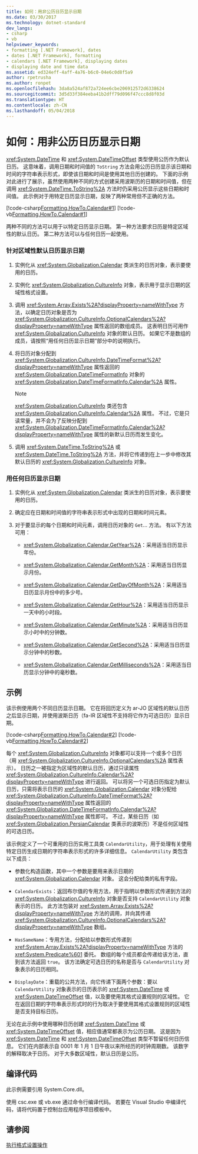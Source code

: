 ```yaml
---
title: 如何：用非公历日历显示日期
ms.date: 03/30/2017
ms.technology: dotnet-standard
dev_langs:
- csharp
- vb
helpviewer_keywords:
- formatting [.NET Framework], dates
- dates [.NET Framework], formatting
- calendars [.NET Framework], displaying dates
- displaying date and time data
ms.assetid: ed324eff-4aff-4a76-b6c0-04e6c0d8f5a9
author: rpetrusha
ms.author: ronpet
ms.openlocfilehash: 3da8a524af872a724ee6cbe206912572d6338624
ms.sourcegitcommit: 3d5d33f384eeba41b2dff79d096f47ccc8d8f03d
ms.translationtype: HT
ms.contentlocale: zh-CN
ms.lasthandoff: 05/04/2018
---
```

# <a name="how-to-display-dates-in-non-gregorian-calendars"></a>如何：用非公历日历显示日期
<xref:System.DateTime> 和 <xref:System.DateTimeOffset> 类型使用公历作为默认日历。 这意味着，调用日期和时间值的 `ToString` 方法会用公历日历显示该日期和时间的字符串表示形式，即使该日期和时间是使用其他日历创建的。 下面的示例对此进行了展示，虽然使用两种不同的方式创建采用波斯历的日期和时间值，但在调用 <xref:System.DateTime.ToString%2A> 方法时仍采用公历显示这些日期和时间值。 此示例对于用特定日历显示日期，反映了两种常用但不正确的方法。  
  
 [!code-csharp[Formatting.HowTo.Calendar#1](../../../samples/snippets/csharp/VS_Snippets_CLR/Formatting.HowTo.Calendar/cs/Calendar1.cs#1)]
 [!code-vb[Formatting.HowTo.Calendar#1](../../../samples/snippets/visualbasic/VS_Snippets_CLR/Formatting.HowTo.Calendar/vb/Calendar1.vb#1)]  
  
 两种不同的方法可以用于以特定日历显示日期。 第一种方法要求日历是特定区域性的默认日历。 第二种方法可以与任何日历一起使用。  
  
### <a name="to-display-the-date-for-a-cultures-default-calendar"></a>针对区域性默认日历显示日期  
  
1.  实例化从 <xref:System.Globalization.Calendar> 类派生的日历对象，表示要使用的日历。  
  
2.  实例化 <xref:System.Globalization.CultureInfo> 对象，表示用于显示日期的区域性格式设置。  
  
3.  调用 <xref:System.Array.Exists%2A?displayProperty=nameWithType> 方法，以确定日历对象是否为 <xref:System.Globalization.CultureInfo.OptionalCalendars%2A?displayProperty=nameWithType> 属性返回的数组成员。 这表明日历可用作 <xref:System.Globalization.CultureInfo> 对象的默认日历。 如果它不是数组的成员，请按照“用任何日历显示日期”部分中的说明执行。  
  
4.  将日历对象分配到 <xref:System.Globalization.CultureInfo.DateTimeFormat%2A?displayProperty=nameWithType> 属性返回的 <xref:System.Globalization.DateTimeFormatInfo> 对象的 <xref:System.Globalization.DateTimeFormatInfo.Calendar%2A> 属性。  
  
    > [!NOTE]
    >  <xref:System.Globalization.CultureInfo> 类还包含 <xref:System.Globalization.CultureInfo.Calendar%2A> 属性。 不过，它是只读常量，并不会为了反映分配到 <xref:System.Globalization.DateTimeFormatInfo.Calendar%2A?displayProperty=nameWithType> 属性的新默认日历而发生变化。  
  
5.  调用 <xref:System.DateTime.ToString%2A> 或 <xref:System.DateTime.ToString%2A> 方法，并将它传递到在上一步中修改其默认日历的 <xref:System.Globalization.CultureInfo> 对象。  
  
### <a name="to-display-the-date-in-any-calendar"></a>用任何日历显示日期  
  
1.  实例化从 <xref:System.Globalization.Calendar> 类派生的日历对象，表示要使用的日历。  
  
2.  确定应在日期和时间值的字符串表示形式中出现的日期和时间元素。  
  
3.  对于要显示的每个日期和时间元素，调用日历对象的 `Get`... 方法。 有以下方法可用：  
  
    -   <xref:System.Globalization.Calendar.GetYear%2A>：采用适当日历显示年份。  
  
    -   <xref:System.Globalization.Calendar.GetMonth%2A>：采用适当日历显示月份。  
  
    -   <xref:System.Globalization.Calendar.GetDayOfMonth%2A>：采用适当日历显示月份中的多少号。  
  
    -   <xref:System.Globalization.Calendar.GetHour%2A>：采用适当日历显示一天中的小时段。  
  
    -   <xref:System.Globalization.Calendar.GetMinute%2A>：采用适当日历显示小时中的分钟数。  
  
    -   <xref:System.Globalization.Calendar.GetSecond%2A>：采用适当日历显示分钟中的秒数。  
  
    -   <xref:System.Globalization.Calendar.GetMilliseconds%2A>：采用适当日历显示分钟中的毫秒数。  
  
## <a name="example"></a>示例  
 该示例使用两个不同日历显示日期。 它在将回历定义为 ar-JO 区域性的默认日历之后显示日期，并使用波斯日历（fa-IR 区域性不支持将它作为可选日历）显示日期。  
  
 [!code-csharp[Formatting.HowTo.Calendar#2](../../../samples/snippets/csharp/VS_Snippets_CLR/Formatting.HowTo.Calendar/cs/Calendar1.cs#2)]
 [!code-vb[Formatting.HowTo.Calendar#2](../../../samples/snippets/visualbasic/VS_Snippets_CLR/Formatting.HowTo.Calendar/vb/Calendar1.vb#2)]  
  
 每个 <xref:System.Globalization.CultureInfo> 对象都可以支持一个或多个日历（用 <xref:System.Globalization.CultureInfo.OptionalCalendars%2A> 属性表示）。 日历之一被指定为区域性的默认日历，通过只读属性 <xref:System.Globalization.CultureInfo.Calendar%2A?displayProperty=nameWithType> 进行返回。 可以将另一个可选日历指定为默认日历，只需将表示日历的 <xref:System.Globalization.Calendar> 对象分配给 <xref:System.Globalization.CultureInfo.DateTimeFormat%2A?displayProperty=nameWithType> 属性返回的 <xref:System.Globalization.DateTimeFormatInfo.Calendar%2A?displayProperty=nameWithType> 属性即可。 不过，某些日历（如 <xref:System.Globalization.PersianCalendar> 类表示的波斯历）不是任何区域性的可选日历。  
  
 该示例定义了一个可重用的日历实用工具类 `CalendarUtility`，用于处理有关使用特定日历生成日期的字符串表示形式的许多详细信息。 `CalendarUtility` 类包含以下成员：  
  
-   参数化构造函数，其中一个参数是要用来表示日期的 <xref:System.Globalization.Calendar> 对象。 这会分配给类的私有字段。  
  
-   `CalendarExists`：返回布尔值的专用方法，用于指明以参数形式传递到方法的 <xref:System.Globalization.CultureInfo> 对象是否支持 `CalendarUtility` 对象表示的日历。 此方法包装对 <xref:System.Array.Exists%2A?displayProperty=nameWithType> 方法的调用，并向其传递 <xref:System.Globalization.CultureInfo.OptionalCalendars%2A?displayProperty=nameWithType> 数组。  
  
-   `HasSameName`：专用方法，分配给以参数形式传递到 <xref:System.Array.Exists%2A?displayProperty=nameWithType> 方法的 <xref:System.Predicate%601> 委托。 数组的每个成员都会传递给该方法，直到该方法返回 `true`。 该方法确定可选日历的名称是否与 `CalendarUtility` 对象表示的日历相同。  
  
-   `DisplayDate`：重载的公共方法，向它传递下面两个参数：要以 `CalendarUtility` 对象表示的日历表示的 <xref:System.DateTime> 或 <xref:System.DateTimeOffset> 值，以及要使用其格式设置规则的区域性。 它在返回日期的字符串表示形式时的行为取决于要使用其格式设置规则的区域性是否支持目标日历。  
  
 无论在此示例中使用哪种日历创建 <xref:System.DateTime> 或 <xref:System.DateTimeOffset> 值，相应值通常都表示为公历日期。 这是因为 <xref:System.DateTime> 和 <xref:System.DateTimeOffset> 类型不暂留任何日历信息。 它们在内部表示自 0001 年 1 月 1 日午夜以来所经历的时钟周期数。 该数字的解释取决于日历。 对于大多数区域性，默认日历是公历。  
  
## <a name="compiling-the-code"></a>编译代码  
 此示例需要引用 System.Core.dll。  
  
 使用 csc.exe 或 vb.exe 通过命令行编译代码。 若要在 Visual Studio 中编译代码，请将代码置于控制台应用程序项目模板中。  
  
## <a name="see-also"></a>请参阅  
 [执行格式设置操作](../../../docs/standard/base-types/performing-formatting-operations.md)
